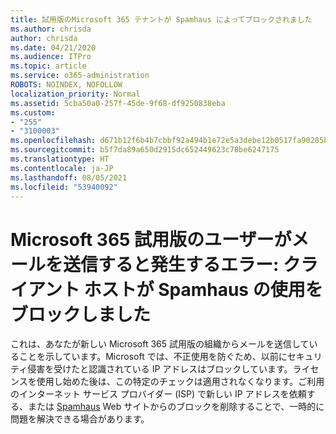 ```yaml
---
title: 試用版のMicrosoft 365 テナントが Spamhaus によってブロックされました
ms.author: chrisda
author: chrisda
ms.date: 04/21/2020
ms.audience: ITPro
ms.topic: article
ms.service: o365-administration
ROBOTS: NOINDEX, NOFOLLOW
localization_priority: Normal
ms.assetid: 5cba50a0-257f-45de-9f68-df9250838eba
ms.custom:
- "255"
- "3100003"
ms.openlocfilehash: d671b12f6b4b7cbbf92a494b1e72e5a3debe12b0517fa90285b1d4664d5486a4
ms.sourcegitcommit: b5f7da89a650d2915dc652449623c78be6247175
ms.translationtype: HT
ms.contentlocale: ja-JP
ms.lasthandoff: 08/05/2021
ms.locfileid: "53940092"
---
```

# <a name="error-when-a-microsoft-365-trial-user-sends-email-client-host-blocked-using-spamhaus"></a>Microsoft 365 試用版のユーザーがメールを送信すると発生するエラー: クライアント ホストが Spamhaus の使用をブロックしました

これは、あなたが新しい Microsoft 365 試用版の組織からメールを送信していることを示しています。Microsoft では、不正使用を防ぐため、以前にセキュリティ侵害を受けたと認識されている IP アドレスはブロックしています。ライセンスを使用し始めた後は、この特定のチェックは適用されなくなります。ご利用のインターネット サービス プロバイダー (ISP) で新しい IP アドレスを依頼する、または [Spamhaus](https://go.microsoft.com/fwlink/p/?linkid=123245) Web サイトからのブロックを削除することで、一時的に問題を解決できる場合があります。
